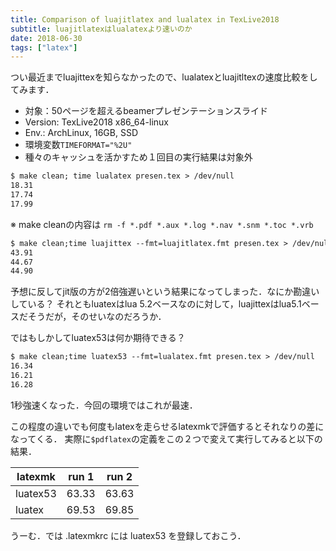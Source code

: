 ```yaml
---
title: Comparison of luajitlatex and lualatex in TexLive2018
subtitle: luajitlatexはlualatexより速いのか
date: 2018-06-30
tags: ["latex"]
---
```


つい最近までluajittexを知らなかったので、lualatexとluajitltexの速度比較をしてみます．

- 対象：50ページを超えるbeamerプレゼンテーションスライド
- Version: TexLive2018 x86_64-linux
- Env.: ArchLinux, 16GB, SSD
- 環境変数`TIMEFORMAT="%2U"`
- 種々のキャッシュを活かすため１回目の実行結果は対象外

```txt
$ make clean; time lualatex presen.tex > /dev/null
18.31
17.74
17.99
```

※ make cleanの内容は `rm -f *.pdf *.aux *.log *.nav *.snm *.toc *.vrb`

```txt
$ make clean;time luajittex --fmt=luajitlatex.fmt presen.tex > /dev/null
43.91
44.67
44.90
```

予想に反してjit版の方が2倍強遅いという結果になってしまった．なにか勘違いしている？
それともluatexはlua 5.2ベースなのに対して，luajittexはlua5.1ベースだそうだが，そのせいなのだろうか．

ではもしかしてluatex53は何か期待できる？

```txt
$ make clean;time luatex53 --fmt=lualatex.fmt presen.tex > /dev/null
16.34
16.21
16.28
```

1秒強速くなった．今回の環境ではこれが最速．

この程度の違いでも何度もlatexを走らせるlatexmkで評価するとそれなりの差になってくる．
実際に`$pdflatex`の定義をこの２つで変えて実行してみると以下の結果．

latexmk  | run 1 | run 2 
---------|-------|-------
luatex53 | 63.33 | 63.63 
luatex   | 69.53 | 69.85 

うーむ．では .latexmkrc には luatex53 を登録しておこう．
